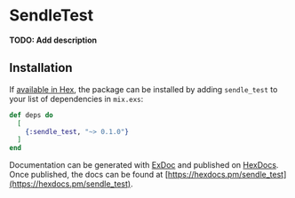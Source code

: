 # SendleTest

**TODO: Add description**

## Installation

If [available in Hex](https://hex.pm/docs/publish), the package can be installed
by adding `sendle_test` to your list of dependencies in `mix.exs`:

```elixir
def deps do
  [
    {:sendle_test, "~> 0.1.0"}
  ]
end
```

Documentation can be generated with [ExDoc](https://github.com/elixir-lang/ex_doc)
and published on [HexDocs](https://hexdocs.pm). Once published, the docs can
be found at [https://hexdocs.pm/sendle_test](https://hexdocs.pm/sendle_test).

